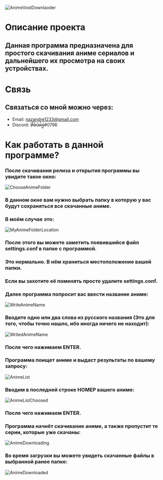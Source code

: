 ![AnimeVostDownlaoder](https://sun9-26.userapi.com/c205820/v205820159/ea61e/6jtc8hlpMmI.jpg)

# Описание проекта

## Данная программа предназначена для простого скачивания аниме сериалов и дальнейшего их просмотра на своих устройствах.

# Связь

## Связаться со мной можно через:
* Email: nazandre1233@gmail.com
* Discord: H̸͂̚o̶͐̄u̷̾͘ẇ̴̾ỷ̴̻#0796

# Как работать в данной программе?

### После скачивания релиза и открытия программы вы увидите такое окно:
![ChooseAnimeFolder](https://i.imgur.com/XJlwDK1.png)

### В данном окне вам нужно выбрать папку в которую у вас будут сохраняться все скачанные аниме.
### В моём случае это:
![MyAnimeFolderLocation](https://i.imgur.com/UCvwffx.png)

### После этого вы можете заметить появившийся файл settings.conf в папке с программой.
### Это нормально. В нём храниться местоположение вашей папки.
### Если вы захотите её поменять просто удалите settings.conf.

### Далее программа попросит вас ввести название аниме:
![WriteAnimeName](https://i.imgur.com/wsBW2PD.png)

### Вводите одно или два слова из русского названия (Это для того, чтобы точно нашло, ибо иногда ничего не находит):
![WritedAnimeName](https://i.imgur.com/M8Z3DR1.png)

### После чего нажимаем ENTER.
### Программа поищет аниме и выдаст результаты по вашему запросу:
![AnimeList](https://i.imgur.com/eLyCnKc.png)

### Вводим в последней строке НОМЕР вашего аниме:
![AnimeListChoosed](https://i.imgur.com/B3RBQWD.png)

### После чего нажимаем ENTER.
### Программа начнёт скачивание аниме, а также пропустит те серии, которые уже скачаны:
![AnimeDownloading](https://i.imgur.com/ZCnufjy.png)

### Во время загрузки вы можете увидеть скачанные файлы в выбранной ранее папке:
![AnimeDownloaded](https://i.imgur.com/OKLCmQa.png)
